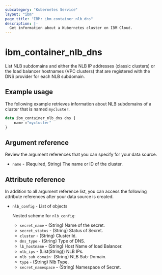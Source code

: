 ```yaml
---
subcategory: "Kubernetes Service"
layout: "ibm"
page_title: "IBM: ibm_container_nlb_dns"
description: |-
  Get information about a Kubernetes cluster on IBM Cloud.
---
```


# ibm_container_nlb_dns
List NLB subdomains and either the NLB IP addresses (classic clusters) or the load balancer hostnames (VPC clusters) that are registered with the DNS provider for each NLB subdomain.


## Example usage
The following example retrieves information about NLB subdomains of a cluster that is named `mycluster`. 

```terraform
data ibm_container_nlb_dns dns {
    name ="mycluster"
}
```

## Argument reference
Review the argument references that you can specify for your data source. 

- `name` - (Required, String) The name or ID of the cluster.

## Attribute reference
In addition to all argument reference list, you can access the following attribute references after your data source is created. 

- `nlb_config` - List of objects 

  Nested scheme for `nlb_config`:
  - `secret_name` - (String) Name of the secret.
  - `secret_status` - (String) Status of Secret.
  - `cluster` -  (String)  Cluster Id.
  - `dns_type` -  (String) Type of DNS.
  - `lb_hostname` - (String) Host Name of load Balancer.
  - `nlb_ips` - (List(String)) NLB IPs.
  - `nlb_sub_domain`- (String) NLB Sub-Domain.
  - `type` -  (String)  Nlb Type.
  - `secret_namespace` - (String) Namespace of Secret.
